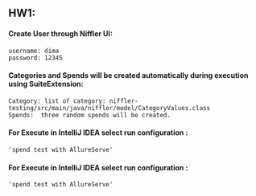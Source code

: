 ## HW1:

#### Create User through Niffler UI:

```agsl
username: dima
password: 12345
```

#### Categories and Spends will be created automatically during execution using SuiteExtension:

    Category: list of category: niffler-testing/src/main/java/niffler/model/CategoryValues.class
    Spends:  three random spends will be created.

#### For Execute in IntelliJ IDEA select run configuration :

    'spend test with AllureServe'

#### For Execute in IntelliJ IDEA select run configuration :

    'spend test with AllureServe'